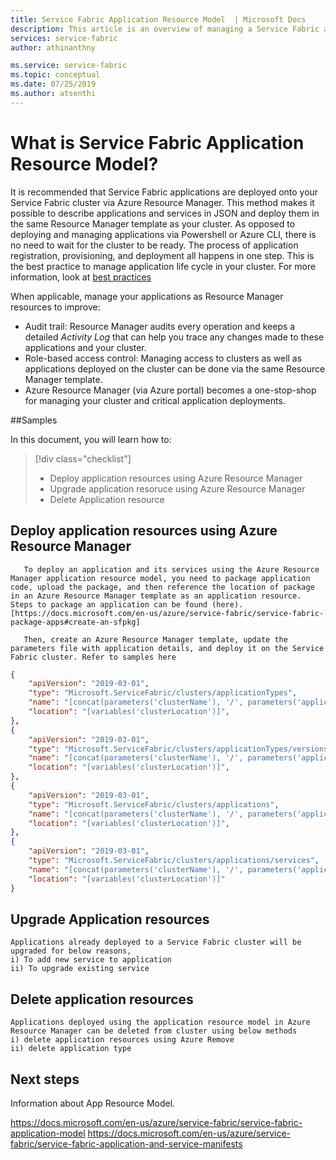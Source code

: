 ```yaml
---
title: Service Fabric Application Resource Model  | Microsoft Docs
description: This article is an overview of managing a Service Fabric application with Azure Resource Manager
services: service-fabric
author: athinanthny 

ms.service: service-fabric
ms.topic: conceptual 
ms.date: 07/25/2019
ms.author: atsenthi 
---
```


# What is  Service Fabric Application Resource Model?

It is recommended that Service Fabric applications are deployed onto your Service Fabric cluster via Azure Resource Manager. This method makes it possible to describe applications and services in JSON and deploy them in the same Resource Manager template as your cluster. As opposed to deploying and managing applications via Powershell or Azure CLI, there is no need to wait for the cluster to be ready. The process of application registration, provisioning, and deployment all happens in one step. This is the best practice to manage application life cycle in your cluster. For more information, look at [best practices](https://docs.microsoft.com/en-us/azure/service-fabric/service-fabric-best-practices-infrastructure-as-code#azure-service-fabric-resources)


When applicable, manage your applications as Resource Manager resources to improve:
* Audit trail: Resource Manager audits every operation and keeps a detailed *Activity Log* that can help you trace any changes made to these applications and your cluster.
* Role-based access control: Managing access to clusters as well as applications deployed on the cluster can be done via the same Resource Manager template.
* Azure Resource Manager (via Azure portal) becomes a one-stop-shop for managing your cluster and critical application deployments.



##Samples 


In this document, you will learn how to:

> [!div class="checklist"]
> * Deploy application resources using Azure Resource Manager 
> * Upgrade application resoruce using Azure Resource Manager
> * Delete Application resource 

## Deploy application resources using Azure Resource Manager  
       To deploy an application and its services using the Azure Resource Manager application resource model, you need to package application code, upload the package, and then reference the location of package in an Azure Resource Manager template as an application resource. Steps to package an application can be found (here).[https://docs.microsoft.com/en-us/azure/service-fabric/service-fabric-package-apps#create-an-sfpkg]
          
       Then, create an Azure Resource Manager template, update the parameters file with application details, and deploy it on the Service Fabric cluster. Refer to samples here
           
           
          
          
```json
{
    "apiVersion": "2019-03-01",
    "type": "Microsoft.ServiceFabric/clusters/applicationTypes",
    "name": "[concat(parameters('clusterName'), '/', parameters('applicationTypeName'))]",
    "location": "[variables('clusterLocation')]",
},
{
    "apiVersion": "2019-03-01",
    "type": "Microsoft.ServiceFabric/clusters/applicationTypes/versions",
    "name": "[concat(parameters('clusterName'), '/', parameters('applicationTypeName'), '/', parameters('applicationTypeVersion'))]",
    "location": "[variables('clusterLocation')]",
},
{
    "apiVersion": "2019-03-01",
    "type": "Microsoft.ServiceFabric/clusters/applications",
    "name": "[concat(parameters('clusterName'), '/', parameters('applicationName'))]",
    "location": "[variables('clusterLocation')]",
},
{
    "apiVersion": "2019-03-01",
    "type": "Microsoft.ServiceFabric/clusters/applications/services",
    "name": "[concat(parameters('clusterName'), '/', parameters('applicationName'), '/', parameters('serviceName'))]",
    "location": "[variables('clusterLocation')]"
}
```

## Upgrade Application resources

    Applications already deployed to a Service Fabric cluster will be upgraded for below reasons,
    i) To add new service to application
    ii) To upgrade existing service
     
## Delete application resources
    Applications deployed using the application resource model in Azure Resource Manager can be deleted from cluster using below methods
    i) delete application resources using Azure Remove
    ii) delete application type
           
## Next steps

Information about App Resource Model.

https://docs.microsoft.com/en-us/azure/service-fabric/service-fabric-application-model
https://docs.microsoft.com/en-us/azure/service-fabric/service-fabric-application-and-service-manifests
